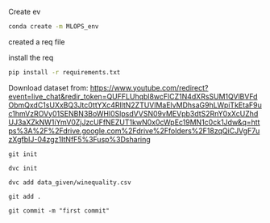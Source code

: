 Create ev

```bash
conda create -m MLOPS_env
```

created a req file

install the req

```bash
pip install -r requirements.txt
```
Download dataset from:
https://www.youtube.com/redirect?event=live_chat&redir_token=QUFFLUhqbl8wcFlCZ1N4dXRsSUM1QVlBVFdObmQxdC1sUXxBQ3Jtc0ttYXc4RlltN2ZTUVlMaElvMDhsaG9hLWpiTkEtaF9uc1hmVzROVy01SENBN3BoWHl0SlpsdVVSN09vMEVpb3dtS2RnY0xXcUZhdUJ3aXZkNW1iYmV0ZjJzcUFfNEZUT1kwN0x0cWpEc19MN1c0ck1Jdw&q=https%3A%2F%2Fdrive.google.com%2Fdrive%2Ffolders%2F18zqQiCJVgF7uzXgfbIJ-04zgz1ItNfF5%3Fusp%3Dsharing


```
git init
```

```
dvc init
```
```
dvc add data_given/winequality.csv
```

```
git add .
```

```
git commit -m "first commit"
```

